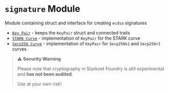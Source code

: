 # `signature` Module

Module containing struct and interface for creating `ecdsa` signatures

* [`Key Pair`](signature/key_pair.md) - keeps the `KeyPair` struct and connected traits
* [`STARK Curve`](signature/stark_curve.md) - implementation of `KeyPair` for the STARK curve
* [`Secp256 Curve`](signature/secp256_curve.md) - implementation of `KeyPair` for `Secp256k1` and `Secp256r1` curves


> ⚠️ **Security Warning**
>
> Please note that cryptography in Starknet Foundry is still experimental and **has not been audited**.
>
> Use at your own risk!